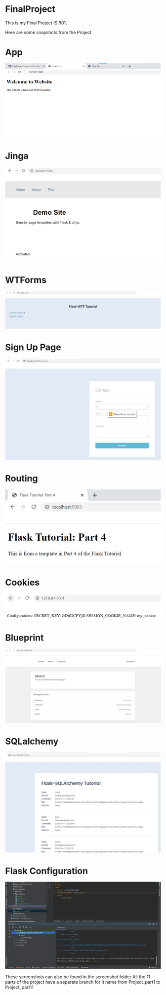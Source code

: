 # FinalProject

This is my Final Project IS 601.

Here are some snapshots from the Project

# App
![alt text](https://github.com/Pa1710/FinalProject/blob/main/Screenshots/app%20(2).png)

# Jinga
![alt text](https://github.com/Pa1710/FinalProject/blob/main/Screenshots/Jinga(1).jpg)

# WTForms
![alt text](https://github.com/Pa1710/FinalProject/blob/main/Screenshots/Wtfform.jpg)

# Sign Up Page
![alt text](https://github.com/Pa1710/FinalProject/blob/main/Screenshots/Signup%20page.jpg)

# Routing
![alt text](https://github.com/Pa1710/FinalProject/blob/main/Screenshots/Routing.jpg)

# Cookies
![alt text](https://github.com/Pa1710/FinalProject/blob/main/Screenshots/Cookies.jpg)

# Blueprint
![alt text](https://github.com/Pa1710/FinalProject/blob/main/Screenshots/Blueprint(1).jpg)

# SQLalchemy
![alt text](https://github.com/Pa1710/FinalProject/blob/main/Screenshots/SQlalchemy.jpg)

# Flask Configuration
![alt text](https://github.com/Pa1710/FinalProject/blob/main/Screenshots/Configuration.png)

These screenshots can also be found in the screenshot folder
All the 11 parts of the project have a seperate branch for it name from Project_part1 to Project_part11















